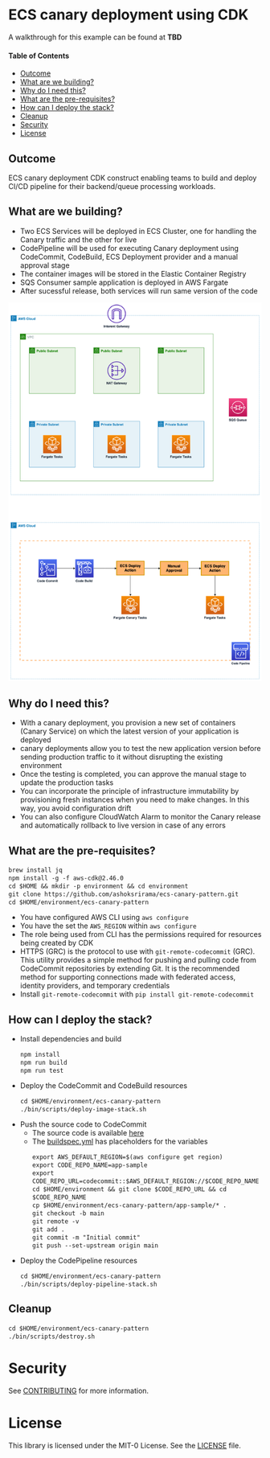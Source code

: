 # ECS canary deployment using CDK

A walkthrough for this example can be found at **TBD**

#### Table of Contents

* [Outcome](#outcome)
* [What are we building?](#what-are-we-building)
* [Why do I need this?](#why-do-i-need-this)
* [What are the pre-requisites?](#what-are-the-pre-requisites)
* [How can I deploy the stack?](#how-can-i-deploy-the-stack)
* [Cleanup](#cleanup)
* [Security](#security)
* [License](#license)

## Outcome

ECS canary deployment CDK construct enabling teams to build and deploy CI/CD pipeline for their backend/queue processing workloads.

## What are we building?

* Two ECS Services will be deployed in ECS Cluster, one for handling the Canary traffic and the other for live
* CodePipeline will be used for executing Canary deployment using CodeCommit, CodeBuild, ECS Deployment provider and a manual approval stage
* The container images will be stored in the Elastic Container Registry
* SQS Consumer sample application is deployed in AWS Fargate
* After sucessful release, both services will run same version of the code

![canary-pipeline](./canary-pipeline.png)

## Why do I need this?

* With a canary deployment, you provision a new set of containers (Canary Service) on which the latest version of your application is deployed
* canary deployments allow you to test the new application version before sending production traffic to it without disrupting the existing environment
* Once the testing is completed, you can approve the manual stage to update the production tasks
* You can incorporate the principle of infrastructure immutability by provisioning fresh instances when you need to make changes. In this way, you avoid configuration drift
* You can also configure CloudWatch Alarm to monitor the Canary release and automatically  rollback to live version in case of any errors

## What are the pre-requisites?

```
brew install jq
npm install -g -f aws-cdk@2.46.0
cd $HOME && mkdir -p environment && cd environment
git clone https://github.com/ashoksrirama/ecs-canary-pattern.git
cd $HOME/environment/ecs-canary-pattern
```
* You have configured AWS CLI using `aws configure`
* You have the set the `AWS_REGION` within `aws configure`
* The role being used from CLI has the permissions required for resources being created by CDK
* HTTPS (GRC) is the protocol to use with `git-remote-codecommit` (GRC). This utility provides a simple method for pushing and pulling code from CodeCommit repositories by extending Git. It is the recommended method for supporting connections made with federated access, identity providers, and temporary credentials
* Install `git-remote-codecommit` with `pip install git-remote-codecommit`

## How can I deploy the stack?

* Install dependencies and build
    ```shell
    npm install
    npm run build
    npm run test
    ```
* Deploy the CodeCommit and CodeBuild resources
    ```shell
    cd $HOME/environment/ecs-canary-pattern
    ./bin/scripts/deploy-image-stack.sh
    ```
* Push the source code to CodeCommit
  * The source code is available [here](app-sample/README.md)
  * The [buildspec.yml](app-sample/buildspec.yml) has placeholders for the variables
    ```shell
    export AWS_DEFAULT_REGION=$(aws configure get region)
    export CODE_REPO_NAME=app-sample
    export CODE_REPO_URL=codecommit::$AWS_DEFAULT_REGION://$CODE_REPO_NAME
    cd $HOME/environment && git clone $CODE_REPO_URL && cd $CODE_REPO_NAME
    cp $HOME/environment/ecs-canary-pattern/app-sample/* .
    git checkout -b main
    git remote -v
    git add .
    git commit -m "Initial commit"
    git push --set-upstream origin main
    ```
* Deploy the CodePipeline resources
    ```shell
    cd $HOME/environment/ecs-canary-pattern
    ./bin/scripts/deploy-pipeline-stack.sh
    ```

## Cleanup

```shell
cd $HOME/environment/ecs-canary-pattern
./bin/scripts/destroy.sh
```

# Security

See [CONTRIBUTING](CONTRIBUTING.md#security-issue-notifications) for more information.

# License

This library is licensed under the MIT-0 License. See the [LICENSE](LICENSE) file.